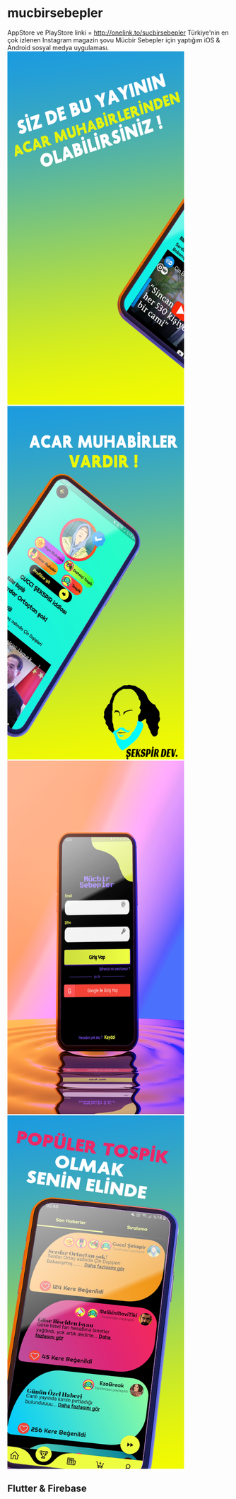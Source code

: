 # mucbirsebepler
AppStore ve PlayStore linki = http://onelink.to/sucbirsebepler
Türkiye'nin en çok izlenen Instagram magazin şovu Mücbir Sebepler için yaptığım iOS & Android sosyal medya uygulaması.
<img src="screenshots/yari1.png" width=400 height=800> 
<img src="screenshots/yari2.png" width=400 height=800>
<img src="screenshots/2390425.png" width=400 height=800> 
<img src="screenshots/tospik.png" width=400 height=800>


## Flutter & Firebase
